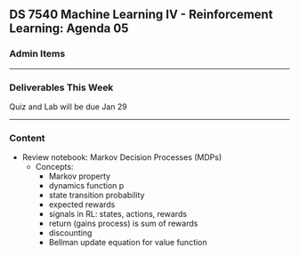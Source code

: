 ## DS 7540 Machine Learning IV - Reinforcement Learning: Agenda 05



### Admin Items


---

### Deliverables This Week

Quiz and Lab will be due Jan 29

---

### Content

- Review notebook: Markov Decision Processes (MDPs)
  - Concepts:
    - Markov property
    - dynamics function p
    - state transition probability
    - expected rewards
    - signals in RL: states, actions, rewards
    - return (gains process) is sum of rewards
    - discounting
    - Bellman update equation for value function

